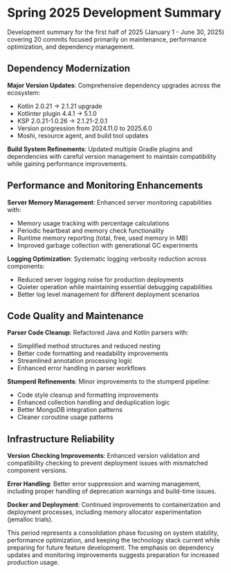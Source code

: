# Spring 2025 Development Summary

Development summary for the first half of 2025 (January 1 - June 30, 2025) covering 20 commits focused primarily on maintenance, performance optimization, and dependency management.

## Dependency Modernization

**Major Version Updates**: Comprehensive dependency upgrades across the ecosystem:
- Kotlin 2.0.21 → 2.1.21 upgrade
- Kotlinter plugin 4.4.1 → 5.1.0
- KSP 2.0.21-1.0.26 → 2.1.21-2.0.1
- Version progression from 2024.11.0 to 2025.6.0
- Moshi, resource agent, and build tool updates

**Build System Refinements**: Updated multiple Gradle plugins and dependencies with careful version management to maintain compatibility while gaining performance improvements.

## Performance and Monitoring Enhancements

**Server Memory Management**: Enhanced server monitoring capabilities with:
- Memory usage tracking with percentage calculations
- Periodic heartbeat and memory check functionality
- Runtime memory reporting (total, free, used memory in MB)
- Improved garbage collection with generational GC experiments

**Logging Optimization**: Systematic logging verbosity reduction across components:
- Reduced server logging noise for production deployments
- Quieter operation while maintaining essential debugging capabilities
- Better log level management for different deployment scenarios

## Code Quality and Maintenance

**Parser Code Cleanup**: Refactored Java and Kotlin parsers with:
- Simplified method structures and reduced nesting
- Better code formatting and readability improvements
- Streamlined annotation processing logic
- Enhanced error handling in parser workflows

**Stumperd Refinements**: Minor improvements to the stumperd pipeline:
- Code style cleanup and formatting improvements
- Enhanced collection handling and deduplication logic
- Better MongoDB integration patterns
- Cleaner coroutine usage patterns

## Infrastructure Reliability

**Version Checking Improvements**: Enhanced version validation and compatibility checking to prevent deployment issues with mismatched component versions.

**Error Handling**: Better error suppression and warning management, including proper handling of deprecation warnings and build-time issues.

**Docker and Deployment**: Continued improvements to containerization and deployment processes, including memory allocator experimentation (jemalloc trials).

This period represents a consolidation phase focusing on system stability, performance optimization, and keeping the technology stack current while preparing for future feature development. The emphasis on dependency updates and monitoring improvements suggests preparation for increased production usage.